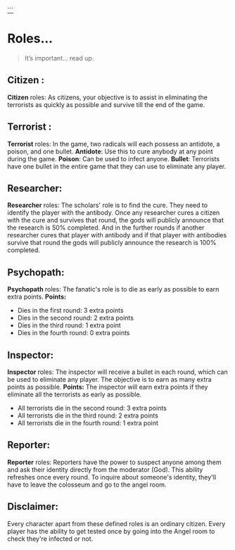 ﻿[```](index.html)

# Roles...

> It’s important... read up.

## Citizen :

**Citizen** roles: As citizens, your objective is to assist in eliminating the terrorists as quickly as possible and survive till the end of the game.

## Terrorist :

**Terrorist** roles: In the game, two radicals will each possess an antidote, a poison, and one bullet.
**Antidote**: Use this to cure anybody at any point during the game.
**Poison**: Can be used to infect anyone.
**Bullet**: Terrorists have one bullet in the entire game that they can use to eliminate any player.

## Researcher:

**Researcher** roles: The scholars' role is to find the cure. They need to identify the player with the antibody. Once any researcher cures a citizen with the cure and survives that round, the gods will publicly announce that the research is 50% completed. And in the further rounds if another researcher cures that player with antibody and if that player with antibodies survive that round the gods will publicly announce the research is 100% completed.

## Psychopath:

**Psychopath** roles: The fanatic's role is to die as early as possible to earn extra points.
**Points:**

- Dies in the first round: 3 extra points
- Dies in the second round: 2 extra points
- Dies in the third round: 1 extra point
- Dies in the fourth round: 0 extra points

## Inspector:

**Inspector** roles: The inspector will receive a bullet in each round, which can be used to eliminate any player. The objective is to earn as many extra points as possible.
**Points:**
The inspector will earn extra points if they eliminate all the terrorists as early as possible.

- All terrorists die in the second round: 3 extra points
- All terrorists die in the third round: 2 extra points
- All terrorists die in the fourth round: 1 extra point

## Reporter:

**Reporter** roles: Reporters have the power to suspect anyone among them and ask their identity directly from the moderator (God). This ability refreshes once every round. To inquire about someone's identity, they'll have to leave the colosseum and go to the angel room.

## Disclaimer:

Every character apart from these defined roles is an ordinary citizen.
Every player has the ability to get tested once by going into the Angel room to check they're infected or not.
